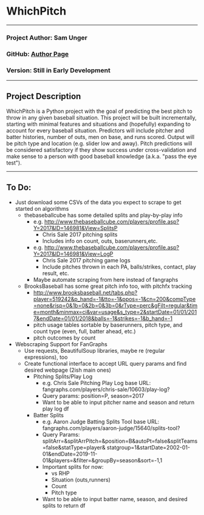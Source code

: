 # WhichPitch
***
### Project Author: Sam Unger
### GitHub: [Author Page](https://github.com/ungersk1998)
### Version: Still in Early Development
***
## Project Description
WhichPitch is a Python project with the goal of predicting the best pitch to throw in any given baseball situation. This 
project will be built incrementally, starting with minimal features and situations and (hopefully) expanding to account
for every baseball situation. Predictors will include pitcher and batter histories, number of outs, men on base, and runs
scored. Output will be pitch type and location (e.g. slider low and away). Pitch predictions will be considered satisfactory 
if they show success under cross-validation and make sense to a person with good baseball knowledge (a.k.a. "pass the eye 
test").
***
## To Do:
- Just download some CSVs of the data you expect to scrape to get started on algorithms
    - thebaseballcube has some detailed splits and play-by-play info
        - e.g. http://www.thebaseballcube.com/players/profile.asp?Y=2017&ID=146981&View=SplitsP
            - Chris Sale 2017 pitching splits
            - Includes info on count, outs, baserunners,etc.
        - e.g. http://www.thebaseballcube.com/players/profile.asp?Y=2017&ID=146981&View=LogP
            - Chris Sale 2017 pitching game logs
            - Include pitches thrown in each PA, balls/strikes, contact, play result, etc.
        - Maybe automate scraping from here instead of fangraphs
    - BrooksBaseball has some great pitch info too, with pitchfx tracking
        - http://www.brooksbaseball.net/tabs.php?player=519242&p_hand=-1&tto=-1&ppos=-1&cn=200&compType=none&risp=0&1b=0&2b=0&3b=0&rType=perc&gFilt=regular&time=month&minmax=ci&var=usage&s_type=2&startDate=01/01/2017&endDate=01/01/2018&balls=-1&strikes=-1&b_hand=-1
        - pitch usage tables sortable by baserunners, pitch type, and count type (even, full, batter ahead, etc.)
        - pitch outcomes by count
- Webscraping Support for FanGraphs
    - Use requests, BeautifulSoup libraries, maybe re (regular expressions), too
    - Create functional interface to accept URL query params and find desired webpage (2ish main ones)
        - Pitching Splits/Play Log
            - e.g. Chris Sale Pitching Play Log base URL: fangraphs.com/players/chris-sale/10603/play-log?
            - Query params: position=P, season=2017
            - Want to be able to input pitcher name and season and return play log df
        - Batter Splits
            - e.g. Aaron Judge Batting Splits Tool base URL: fangraphs.com/players/aaron-judge/15640/splits-tool?
            - Query Params: splitArr=&splitArrPitch=&position=B&autoPt=false&splitTeams=false&statType=player&
                statgroup=1&startDate=2002-01-01&endDate=2019-11-01&players=&filter=&groupBy=season&sort=-1,1
            - Important splits for now:
                - vs RHP
                - Situation (outs,runners)
                - Count
                - Pitch type
            - Want to be able to input batter name, season, and desired splits to return df
                
